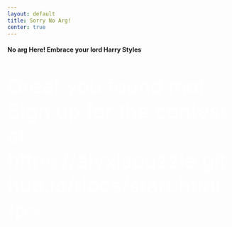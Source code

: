 ```yaml
---
layout: default
title: Sorry No Arg!
center: true
---
```

#### No arg Here! Embrace your lord Harry Styles

<p style="color:white;font-size:46px;">Great you found me! Sign up for the contest at: https://alyxiapuzzle.github.io/docs/start.html /p>

